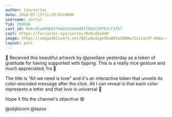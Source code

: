 ```yaml
---
author: tim/vortac
date: 2024-07-11T11:29:03+0000
username: vortac
fid: 209586
cast_id: 0x6cd5ad49b8174de2e24dad0179b0130fb7cf37b7
cast: https://farcaster.xyz/vortac/0x6cd5ad49
image: https://imagedelivery.net/BXluQx4ige9GuW0Ia56BHw/511c1c87-066a-4f37-9702-f963cdeaf700/original
layout: post
---
```


👀 Received this beautiful artwork by @pixellare yesterday as a token of gratitude for having supported with tipping. This is a really nice gesture and much appreciated, fra 🙏

The title is "All we need is love" and it's an interactive token that unveils its color-encoded message after the click. All I can reveal is that each color represents a letter and that love is universal 🖤

Hope it fits the channel's objective 😅

@objktcom @tezos

<img src='https://imagedelivery.net/BXluQx4ige9GuW0Ia56BHw/511c1c87-066a-4f37-9702-f963cdeaf700/original' alt='' referrerpolicy='no-referrer'/>

